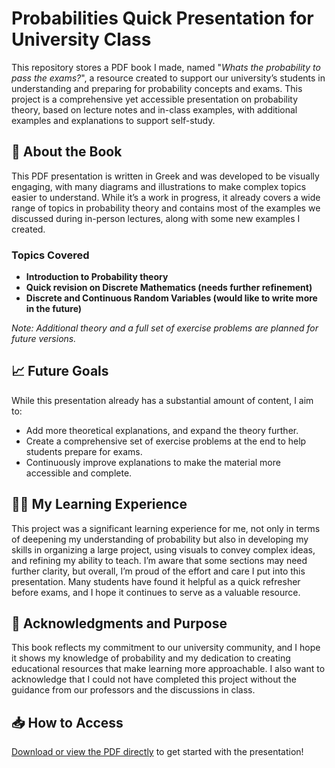 # Probabilities Quick Presentation for University Class

This repository stores a PDF book I made, named "*Whats the probability to pass the exams?*", a resource created to support our university’s students in understanding and preparing for probability concepts and exams. This project is a comprehensive yet accessible presentation on probability theory, based on lecture notes and in-class examples, with additional examples and explanations to support self-study.

## 📘 About the Book

This PDF presentation is written in Greek and was developed to be visually engaging, with many diagrams and illustrations to make complex topics easier to understand. While it’s a work in progress, it already covers a wide range of topics in probability theory and contains most of the examples we discussed during in-person lectures, along with some new examples I created. 

### Topics Covered
- **Introduction to Probability theory**
- **Quick revision on Discrete Mathematics (needs further refinement)**
- **Discrete and Continuous Random Variables (would like to write more in the future)**
  
*Note: Additional theory and a full set of exercise problems are planned for future versions.*

## 📈 Future Goals

While this presentation already has a substantial amount of content, I aim to:
- Add more theoretical explanations, and expand the theory further.
- Create a comprehensive set of exercise problems at the end to help students prepare for exams.
- Continuously improve explanations to make the material more accessible and complete.

## 🙋‍♂️ My Learning Experience

This project was a significant learning experience for me, not only in terms of deepening my understanding of probability but also in developing my skills in organizing a large project, using visuals to convey complex ideas, and refining my ability to teach. I’m aware that some sections may need further clarity, but overall, I’m proud of the effort and care I put into this presentation. Many students have found it helpful as a quick refresher before exams, and I hope it continues to serve as a valuable resource.

## 📌 Acknowledgments and Purpose

This book reflects my commitment to our university community, and I hope it shows my knowledge of probability and my dedication to creating educational resources that make learning more approachable. I also want to acknowledge that I could not have completed this project without the guidance from our professors and the discussions in class.

## 📥 How to Access

[Download or view the PDF directly](https://github.com/AlexTuring010/book_on_probabilities/raw/main/probabilities_book.pdf) to get started with the presentation!
